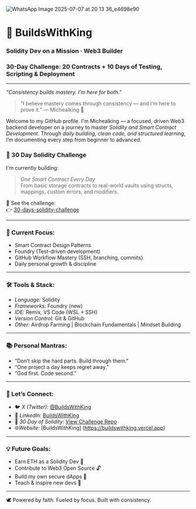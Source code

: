 
![WhatsApp Image 2025-07-07 at 20 13 36_e4698e90](https://github.com/user-attachments/assets/13a6f43f-6c08-4726-b4e6-bdd8f2ab7b16)

# 👑 BuildsWithKing

### Solidity Dev on a Mission · Web3 Builder
### 30-Day Challenge: 20 Contracts + 10 Days of Testing, Scripting & Deployment
---

*“Consistency builds mastery. I’m here for both.”*

> “I believe mastery comes through consistency — and I’m here to prove it.”
— Michealking 👑

Welcome to my GitHub profile. I'm Michealking — a focused, driven Web3 backend developer on a journey to master *Solidity and Smart Contract Development*. Through *daily building, clean code, and structured learning*, I’m documenting every step from beginner to advanced.

### 🚀 30 Day Solidity Challenge
I'm currently building:
> *One Smart Contract Every Day*  
> From basic storage contracts to real-world vaults using structs, mappings, custom errors, and modifiers.

📂 See the challenge:  
👉 [30-days-solidity-challenge](https://github.com/BuildsWithKing/30-days-solidity-challenge)

---

### 🧠 Current Focus:
- Smart Contract Design Patterns
- Foundry (Test-driven development)
- GitHub Workflow Mastery (SSH, branching, commits)
- Daily personal growth & discipline

---

### 🛠 Tools & Stack:
- *Language:* Solidity
- *Frameworks:* Foundry (new)
- *IDE:* Remix, VS Code (WSL + SSH)
- *Version Control:* Git & GitHub
- *Other:* Airdrop Farming | Blockchain Fundamentals | Mindset Building

---

### 📚 Personal Mantras:
- “Don’t skip the hard parts. Build through them.”
- “One project a day keeps regret away.”
- “God first. Code second.”

---

### 🔗 Let’s Connect:
- 🐦 *X (Twitter):* [@BuildsWithKing](https://x.com/BuildsWithKing)
- 💼 *LinkedIn:* [BuildsWithKing](https://linkedin.com/in/christian-michealking)
- 🧠 *30 Day of Solidity:* [View Challenge Repo](https://github.com/BuildsWithKing/30-days-solidity-challenge)
- 🌐*Website:* [BuildsWithKing] (https://buildswithking.vercel.app)

---

### 💡 Future Goals:
- Earn ETH as a Solidity Dev 💼
- Contribute to Web3 Open Source 🔓
- Build my own secure dApps 🚀
- Teach & inspire new devs 📢

---

🕊 Powered by faith. Fueled by focus. Built with consistency.
